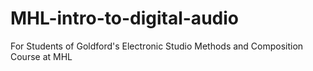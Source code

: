 # MHL-intro-to-digital-audio
For Students of Goldford's Electronic Studio Methods and Composition Course at MHL
